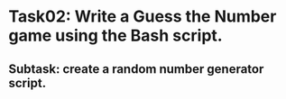 # Task02: Write a Guess the Number game using the Bash script.

## Subtask: create a random number generator script.

